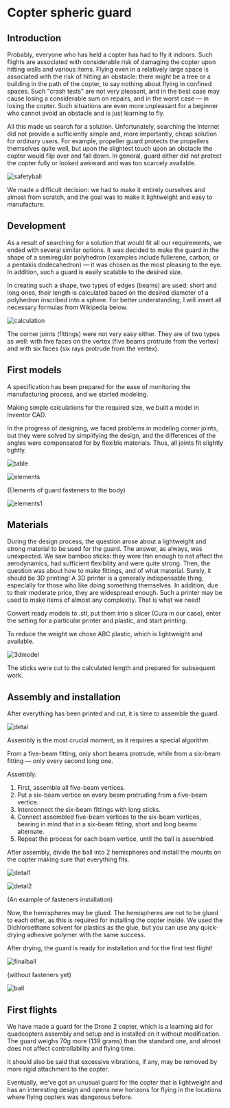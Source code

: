 # Copter spheric guard

## Introduction

Probably, everyone who has held a copter has had to fly it indoors. Such flights are associated with considerable risk of damaging the copter upon hitting walls and various items. Flying even in a relatively large space is associated with the risk of hitting an obstacle: there might be a tree or a building in the path of the copter, to say nothing about flying in confined spaces. Such "crash tests" are not very pleasant, and in the best case may cause losing a considerable sum on repairs, and in the worst case — in losing the copter. Such situations are even more unpleasant for a beginner who cannot avoid an obstacle and is just learning to fly.

All this made us search for a solution. Unfortunately, searching the Internet did not provide a sufficiently simple and, more importantly, cheap solution for ordinary users. For example, propeller guard protects the propellers themselves quite well, but upon the slightest touch upon an obstacle the copter would flip over and fall down. In general, guard either did not protect the copter fully or looked awkward and was too scarcely available.

![safetyball](../assets/safetyball.png)

We made a difficult decision: we had to make it entirely ourselves and almost from scratch, and the goal was to make it lightweight and easy to manufacture.

## Development

As a result of searching for a solution that would fit all our requirements, we ended with several similar options. It was decided to make the guard in the shape of a semiregular polyhedron (examples include fullerene, carbon, or a pentakis dodecahedron) — it was chosen as the most pleasing to the eye. In addition, such a guard is easily scalable to the desired size.

In creating such a shape, two types of edges (beams) are used: short and long ones, their length is calculated based on the desired diameter of a polyhedron inscribed into a sphere. For better understanding, I will insert all necessary formulas from Wikipedia below.

![calculation](../assets/en/calculation.png)

The corner joints (fittings) were not very easy either. They are of two types as well: with five faces on the vertex (five beams protrude from the vertex) and with six faces (six rays protrude from the vertex).

## First models

A specification has been prepared for the ease of monitoring the manufacturing process, and we started modeling.

Making simple calculations for the required size, we built a model in Inventor CAD.

In the progress of designing, we faced problems in modeling corner joints, but they were solved by simplifying the design, and the differences of the angles were compensated for by flexible materials. Thus, all joints fit slightly tightly.

![table](../assets/en/table.png)

![elements](../assets/elements.png)

(Elements of guard fasteners to the body)

![elements1](../assets/elements1.png)

## Materials

During the design process, the question arose about a lightweight and strong material to be used for the guard. The answer, as always, was unexpected. We saw bamboo sticks: they were thin enough to not affect the aerodynamics, had sufficient flexibility and were quite strong. Then, the question was about how to make fittings, and of what material. Surely, it should be 3D printing! A 3D printer is a generally indispensable thing, especially for those who like doing something themselves. In addition, due to their moderate price, they are widespread enough. Such a printer may be used to make items of almost any complexity. That is what we need!

Convert ready models to .stl, put them into a slicer (Cura in our case), enter the setting for a particular printer and plastic, and start printing.

To reduce the weight we chose ABC plastic, which is lightweight and available.

![3dmodel](../assets/3dmodel.png)

The sticks were cut to the calculated length and prepared for subsequent work.

## Assembly and installation

After everything has been printed and cut, it is time to assemble the guard.

![detal](../assets/detal.png)

Assembly is the most crucial moment, as it requires a special algorithm.

From a five-beam fitting, only short beams protrude, while from a six-beam fitting — only every second long one.

Assembly:

1. First, assemble all five-beam vertices.
2. Put a six-beam vertice on every beam protruding from a five-beam vertice.
3. Interconnect the six-beam fittings with long sticks.
4. Connect assembled five-beam vertices to the six-beam vertices, bearing in mind that in a six-beam fitting, short and long beams alternate.
5. Repeat the process for each beam vertice, until the ball is assembled.

After assembly, divide the ball into 2 hemispheres and install the mounts on the copter making sure that everything fits.

![detal1](../assets/detal1.png)

![detal2](../assets/detal2.png)

(An example of fasteners installation)

Now, the hemispheres may be glued. The hemispheres are not to be glued to each other, as this is required for installing the copter inside. We used the Dichloroethane solvent for plastics as the glue, but you can use any quick-drying adhesive polymer with the same success.

After drying, the guard is ready for installation and for the first test flight!

![finalball](../assets/finalball.png)

(without fasteners yet)

![ball](../assets/ball.png)

## First flights

We have made a guard for the Drone 2 copter, which is a learning aid for quadcopters assembly and setup and is installed on it without modification. The guard weighs 70g more (139 grams) than the standard one, and almost does not affect controllability and flying time.

It should also be said that excessive vibrations, if any, may be removed by more rigid attachment to the copter.

Eventually, we've got an unusual guard for the copter that is lightweight and has an interesting design and opens new horizons for flying in the locations where flying copters was dangerous before.
